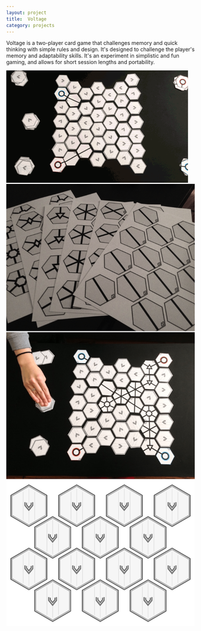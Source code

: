```yaml
---
layout: project
title:  Voltage
category: projects
---
```


Voltage is a two-player card game that challenges memory and quick thinking with simple rules and design. It's designed to challenge the player's memory and adaptability skills. It's an experiment in simplistic and fun gaming, and allows for short session lengths and portability.

![Voltage 04](/img/voltage.gif)
![Voltage 01](/img/voltage_image01.png)
![Voltage 02](/img/voltage_image02.png)
![Voltage 03](/img/voltage_image03.png)